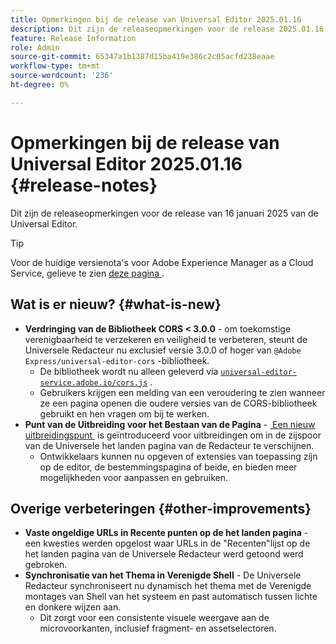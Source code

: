 ```yaml
---
title: Opmerkingen bij de release van Universal Editor 2025.01.16
description: Dit zijn de releaseopmerkingen voor de release 2025.01.16 van de Universal Editor.
feature: Release Information
role: Admin
source-git-commit: 65347a1b1387d15ba419e386c2c05acfd238eaae
workflow-type: tm+mt
source-wordcount: '236'
ht-degree: 0%

---
```



# Opmerkingen bij de release van Universal Editor 2025.01.16 {#release-notes}

Dit zijn de releaseopmerkingen voor de release van 16 januari 2025 van de Universal Editor.

>[!TIP]
>
>Voor de huidige versienota&#39;s voor Adobe Experience Manager as a Cloud Service, gelieve te zien [&#x200B; deze pagina &#x200B;](/help/release-notes/release-notes-cloud/release-notes-current.md).

## Wat is er nieuw? {#what-is-new}

* **Verdringing van de Bibliotheek CORS &lt; 3.0.0** - om toekomstige verenigbaarheid te verzekeren en veiligheid te verbeteren, steunt de Universele Redacteur nu exclusief versie 3.0.0 of hoger van
  `@Adobe Express/universal-editor-cors` -bibliotheek.
   * De bibliotheek wordt nu alleen geleverd via [`universal-editor-service.adobe.io/cors.js` &#x200B;](http://universal-editor-service.adobe.io/cors.js) .
   * Gebruikers krijgen een melding van een veroudering te zien wanneer ze een pagina openen die oudere versies van de CORS-bibliotheek gebruikt en hen vragen om bij te werken.
* **Punt van de Uitbreiding voor het Bestaan van de Pagina** - [&#x200B; Een nieuw uitbreidingspunt &#x200B;](/help/implementing/universal-editor/customizing.md#extending) is geïntroduceerd voor uitbreidingen om in de zijspoor van de Universele het landen pagina van de Redacteur te verschijnen.
   * Ontwikkelaars kunnen nu opgeven of extensies van toepassing zijn op de editor, de bestemmingspagina of beide, en bieden meer mogelijkheden voor aanpassen en gebruiken.

## Overige verbeteringen {#other-improvements}

* **Vaste ongeldige URLs in Recente punten op de het landen pagina** - een kwesties werden opgelost waar URLs in de &quot;Recenten&quot;lijst op de het landen pagina van de Universele Redacteur werd getoond werd gebroken.
* **Synchronisatie van het Thema in Verenigde Shell** - De Universele Redacteur synchroniseert nu dynamisch het thema met de Verenigde montages van Shell van het systeem en past automatisch tussen lichte en donkere wijzen aan.
   * Dit zorgt voor een consistente visuele weergave aan de microvoorkanten, inclusief fragment- en assetselectoren.
